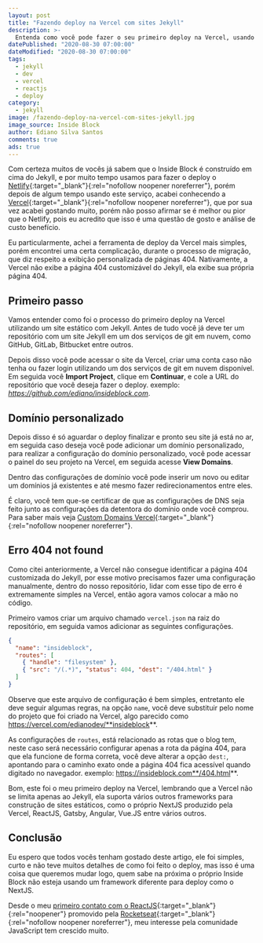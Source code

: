 ```yaml
---
layout: post
title: "Fazendo deploy na Vercel com sites Jekyll"
description: >-
  Entenda como você pode fazer o seu primeiro deploy na Vercel, usando qualquer tipo de Framework para construção de site estático.
datePublished: "2020-08-30 07:00:00"
dateModified: "2020-08-30 07:00:00"
tags:
  - jekyll
  - dev
  - vercel
  - reactjs
  - deploy
category:
  - jekyll
image: /fazendo-deploy-na-vercel-com-sites-jekyll.jpg
image_source: Inside Block
author: Ediano Silva Santos
comments: true
ads: true
---
```


Com certeza muitos de vocês já sabem que o Inside Block é construído em cima do Jekyll, e por muito tempo usamos para fazer o deploy o [Netlify](https://www.netlify.com){:target="_blank"}{:rel="nofollow noopener noreferrer"},  porém depois de algum tempo usando este serviço,  acabei conhecendo a [Vercel](https://vercel.com){:target="_blank"}{:rel="nofollow noopener noreferrer"}, que por sua vez acabei gostando muito,  porém não posso afirmar se é melhor ou pior que o Netlify,  pois eu acredito que isso é uma questão de gosto e análise de custo benefício.

Eu particularmente, achei a ferramenta de deploy da Vercel mais simples,  porém encontrei uma certa complicação, durante o processo de migração,  que diz respeito a exibição personalizada de páginas 404.  Nativamente, a Vercel não exibe a página 404  customizável do Jekyll, ela exibe sua própria página 404.

## Primeiro passo

Vamos entender como foi o processo do primeiro deploy na Vercel utilizando um site estático com Jekyll. Antes de tudo você já deve ter um repositório com um site Jekyll em um dos serviços de git em nuvem, como GitHub, GitLab, Bitbucket entre outros.

Depois disso você pode acessar o site da Vercel,  criar uma conta caso não tenha ou fazer login utilizando um dos serviços de git em nuvem disponível. Em seguida você **Import Project**, clique em **Continuar**, e cole a URL do repositório que você deseja fazer o deploy. exemplo: *https://github.com/ediano/insideblock.com*.

## Domínio personalizado

Depois disso é só aguardar o deploy finalizar e pronto seu site já está no ar,  em seguida caso deseja você pode adicionar um domínio personalizado, para realizar a configuração do domínio personalizado,  você pode acessar o painel do seu projeto na Vercel, em seguida acesse **View Domains**.

Dentro das configurações de domínio você pode inserir um novo ou editar um domínios já existentes e até mesmo fazer redirecionamentos entre eles.

É claro, você tem que-se certificar de que as configurações de DNS seja feito junto as configurações da detentora do domínio onde você comprou. Para saber mais veja [Custom Domains Vercel](https://vercel.com/docs/custom-domains){:target="_blank"}{:rel="nofollow noopener noreferrer"}.

## Erro 404 not found

Como citei anteriormente, a Vercel  não consegue identificar a página 404 customizada do Jekyll, por esse motivo precisamos fazer uma configuração manualmente,  dentro do nosso repositório, lidar com esse tipo de erro é extremamente simples na Vercel,  então agora vamos colocar a mão no código.

Primeiro vamos criar um arquivo chamado `vercel.json`  na raiz do  repositório,  em seguida vamos adicionar as seguintes configurações.

```json
{
  "name": "insideblock",
  "routes": [
    { "handle": "filesystem" },
    { "src": "/(.*)", "status": 404, "dest": "/404.html" }
  ]
}
``` 

Observe que este arquivo de configuração é bem simples, entretanto ele deve seguir algumas regras,  na opção `name`,  você deve substituir pelo nome do projeto que foi criado na Vercel, algo parecido como https://vercel.com/edianodev/**insideblock**.

As configurações de `routes`,  está relacionado as rotas que o blog tem,  neste  caso será necessário configurar apenas a rota da página 404, para que ela funcione de forma correta,  você deve alterar a opção `dest:`,  apontando para o caminho exato onde a página 404 fica acessível quando digitado no navegador. exemplo: https://insideblock.com**/404.html**.

Bom, este foi o meu primeiro deploy na Vercel,  lembrando que a Vercel não  se limita apenas ao Jekyll,  ela suporta vários outros frameworks para construção de sites estáticos, como o próprio NextJS produzido pela Vercel, ReactJS, Gatsby, Angular, Vue.JS entre vários outros.

## Conclusão

Eu espero que todos vocês tenham gostado deste artigo,  ele foi simples, curto e não teve muitos detalhes de como foi feito o deploy, mas isso é uma coisa que queremos mudar logo,  quem sabe na próxima o próprio Inside Block não esteja usando um framework diferente para deploy como o NextJS.

Desde o meu [primeiro contato com o ReactJS](https://insideblock.com/blog/meu-primeiro-app-web-e-mobile-com-react-e-react-native/){:target="_blank"}{:rel="noopener"} promovido pela [Rocketseat](https://rocketseat.com.br/){:target="_blank"}{:rel="nofollow noopener noreferrer"}, meu interesse pela comunidade JavaScript tem crescido muito.
